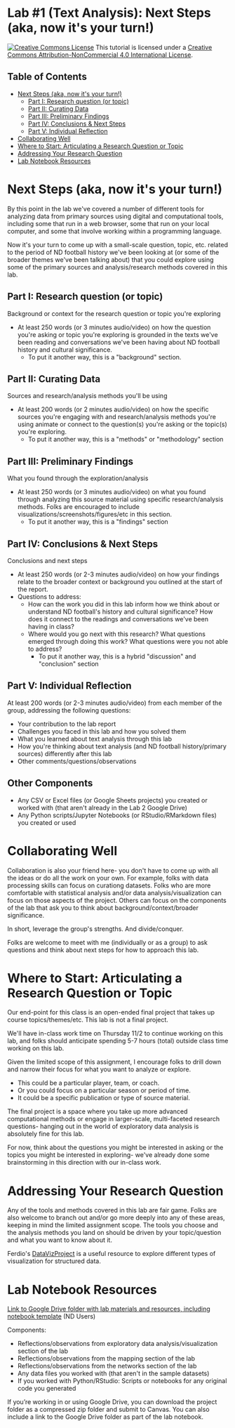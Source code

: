 # Lab #1 (Text Analysis): Next Steps (aka, now it's your turn!)

<a href="http://creativecommons.org/licenses/by-nc/4.0/" rel="license"><img style="border-width: 0;" src="https://i.creativecommons.org/l/by-nc/4.0/88x31.png" alt="Creative Commons License" /></a>
This tutorial is licensed under a <a href="http://creativecommons.org/licenses/by-nc/4.0/" rel="license">Creative Commons Attribution-NonCommercial 4.0 International License</a>.

## Table of Contents

- [Next Steps (aka, now it's your turn!)](#next-steps-aka-now-its-your-turn)
  * [Part I: Research question (or topic)](#part-i-research-question-or-topic)
  * [Part II: Curating Data](#part-ii-curating-data)
  * [Part III: Preliminary Findings](#part-iii-preliminary-findings)
  * [Part IV: Conclusions & Next Steps](#part-iv-conclusions--next-steps)
  * [Part V: Individual Reflection](#part-v-individual-reflection)
- [Collaborating Well](#collaborating-well)
- [Where to Start: Articulating a Research Question or Topic](#where-to-start-articulating-a-research-question-or-topic)
- [Addressing Your Research Question](#addressing-your-research-question)
- [Lab Notebook Resources](#lab-notebook-resources)     

# Next Steps (aka, now it's your turn!)

By this point in the lab we've covered a number of different tools for analyzing data from primary sources using digital and computational tools, including some that run in a web browser, some that run on your local computer, and some that involve working within a programming language.

Now it's your turn to come up with a small-scale question, topic, etc. related to the period of ND football history we've been looking at (or some of the broader themes we've been talking about) that you could explore using some of the primary sources and analysis/research methods covered in this lab.

## Part I: Research question (or topic)

Background or context for the research question or topic you're exploring
- At least 250  words (or 3 minutes audio/video) on how the question you're asking or topic you're exploring is grounded in the texts we've been reading and conversations we've been having about ND football history and cultural significance.
  * To put it another way, this is a "background" section.

## Part II: Curating Data

Sources and research/analysis methods you'll be using
- At least 200 words (or 2 minutes audio/video) on how the specific sources you're engaging with and research/analysis methods you're using animate or connect to the question(s) you're asking or the topic(s) you're exploring.
  * To put it another way, this is a "methods" or "methodology" section

## Part III: Preliminary Findings

What you found through the exploration/analysis
- At least 250 words (or 3 minutes audio/video) on what you found through analyzing this source material using specific research/analysis methods. Folks are encouraged to include visualizations/screenshots/figures/etc in this section.
  * To put it another way, this is a "findings" section

## Part IV: Conclusions & Next Steps

Conclusions and next steps
- At least 250 words (or 2-3 minutes audio/video) on how your findings relate to the broader context or background you outlined at the start of the report.
- Questions to address:
  * How can the work you did in this lab inform how we think about or understand ND football's history and cultural significance? How does it connect to the readings and conversations we've been having in class?
  * Where would you go next with this research? What questions emerged through doing this work? What questions were you not able to address? 
    * To put it another way, this is a hybrid "discussion" and "conclusion" section

## Part V: Individual Reflection

At least 200 words (or 2-3 minutes audio/video) from each member of the group, addressing the following questions:
- Your contribution to the lab report
- Challenges you faced in this lab and how you solved them
- What you learned about text analysis through this lab
- How you're thinking about text analysis (and ND football history/primary sources) differently after this lab
- Other comments/questions/observations

## Other Components
- Any CSV or Excel files (or Google Sheets projects) you created or worked with (that aren't already in the Lab 2 Google Drive)
- Any Python scripts/Jupyter Notebooks (or RStudio/RMarkdown files) you created or used

# Collaborating Well

Collaboration is also your friend here- you don't have to come up with all the ideas or do all the work on your own. For example, folks with data processing skills can focus on curationg datasets. Folks who are more comfortable with statistical analysis and/or data analysis/visualization can focus on those aspects of the project. Others can focus on the components of the lab that ask you to think about background/context/broader significance.

In short, leverage the group's strengths. And divide/conquer.

Folks are welcome to meet with me (individually or as a group) to ask questions and think about next steps for how to approach this lab.

# Where to Start: Articulating a Research Question or Topic

Our end-point for this class is an open-ended final project that takes up course topics/themes/etc. This lab is not a final project.

We'll have in-class work time on Thursday 11/2 to continue working on this lab, and folks should anticipate spending 5-7 hours (total) outside class time working on this lab.

Given the limited scope of this assignment, I encourage folks to drill down and narrow their focus for what you want to analyze or explore.
- This could be a particular player, team, or coach. 
- Or you could focus on a particular season or period of time. 
- It could be a specific publication or type of source material.

The final project is a space where you take up more advanced computational methods or engage in larger-scale, multi-faceted research questions- hanging out in the world of exploratory data analysis is absolutely fine for this lab.

For now, think about the questions you might be interested in asking or the topics you might be interested in exploring- we've already done some brainstorming in this direction with our in-class work.

# Addressing Your Research Question

Any of the tools and methods covered in this lab are fair game. Folks are also welcome to branch out and/or go more deeply into any of these areas, keeping in mind the limited assignment scope. The tools you choose and the analysis methods you land on should be driven by your topic/question and what you want to know about it.

Ferdio's [DataVizProject](https://datavizproject.com/) is a useful resource to explore different types of visualization for structured data.

# Lab Notebook Resources

[Link to Google Drive folder with lab materials and resources, including notebook template](https://drive.google.com/drive/folders/1L3eJm07Nt7mttozZujo4bsKkkZdAXKBn?usp=sharing) (ND Users)

Components:
- Reflections/observations from exploratory data analysis/visualization section of the lab
- Reflections/observations from the mapping section of the lab
- Reflections/observations from the networks section of the lab
- Any data files you worked with (that aren't in the sample datasets)
- If you worked with Python/RStudio: Scripts or notebooks for any original code you generated

If you’re working in or using Google Drive, you can download the project folder as a compressed zip folder and submit to Canvas. You can also include a link to the Google Drive folder as part of the lab notebook. 
